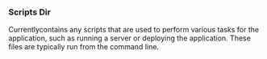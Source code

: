 ### Scripts Dir
Currentlycontains any scripts that are used to perform various tasks for the application, such as running a server or deploying the application. These files are typically run from the command line.
